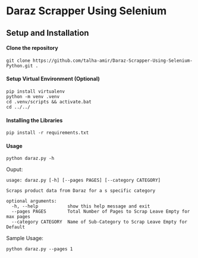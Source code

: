 # Daraz Scrapper Using Selenium

## Setup and Installation
#### Clone the repository
```
git clone https://github.com/talha-amir/Daraz-Scrapper-Using-Selenium-Python.git .
```
#### Setup Virtual Environment (Optional)
```
pip install virtualenv
python -m venv .venv
cd .venv/scripts && activate.bat 
cd ../../
```
#### Installing the Libraries
```
pip install -r requirements.txt
```
#### Usage

```
python daraz.py -h
```
Ouput:
```
usage: daraz.py [-h] [--pages PAGES] [--category CATEGORY]

Scraps product data from Daraz for a s specific category

optional arguments:
  -h, --help           show this help message and exit
  --pages PAGES        Total Number of Pages to Scrap Leave Empty for max pages
  --category CATEGORY  Name of Sub-Category to Scrap Leave Empty for Default
```
Sample Usage:
```
python daraz.py --pages 1
```

